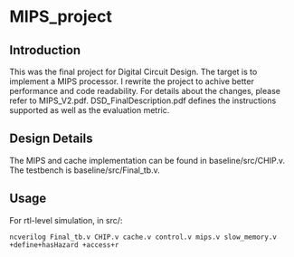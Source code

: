 # MIPS_project   
## Introduction   
This was the final project for Digital Circuit Design. The target is to implement a MIPS processor. I rewrite the project to achive better performance and code readability. For details about the changes, please refer to MIPS_V2.pdf. DSD_FinalDescription.pdf defines the instructions supported as well as the evaluation metric.

## Design Details  
The MIPS and cache implementation can be found in baseline/src/CHIP.v.  
The testbench is baseline/src/Final_tb.v.  

## Usage
For rtl-level simulation, in src/:   
```
ncverilog Final_tb.v CHIP.v cache.v control.v mips.v slow_memory.v +define+hasHazard +access+r
```   
